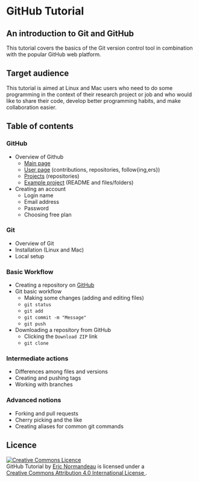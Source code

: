 # GitHub Tutorial

## An introduction to Git and GitHub
This tutorial covers the basics of the Git version control tool in combination
with the popular GitHub web platform.

## Target audience
This tutorial is aimed at Linux and Mac users who need to do some programming
in the context of their research project or job and who would like to share
their code, develop better programming habits, and make collaboration easier.

## Table of contents
### GitHub
- Overview of Github
  - [Main page](https://github.com)
  - [User page](https://github.com/enormandeau) (contributions, repositories, follow{ing,ers})
  - [Projects](https://github.com/enormandeau?tab=repositories) (repositories)
  - [Example project](https://github.com/enormandeau/meditation-timer) (README and files/folders)
- Creating an account
  - Login name
  - Email address
  - Password
  - Choosing free plan

### Git
- Overview of Git
- Installation (Linux and Mac)
- Local setup

### Basic Workflow
- Creating a repository on [GitHub](https://github.com)
- Git basic workflow
  - Making some changes (adding and editing files)
  - `git status`
  - `git add`
  - `git commit -m "Message"`
  - `git push`
- Downloading a repository from GitHub
  - Clicking the `Download ZIP` link
  - `git clone`

### Intermediate actions
- Differences among files and versions
- Creating and pushing tags
- Working with branches

### Advanced notions
- Forking and pull requests
- Cherry picking and the like
- Creating aliases for common git commands

## Licence

<a rel="license" href="http://creativecommons.org/licenses/by/4.0/"><img
  alt="Creative Commons Licence" style="border-width:0"
  src="https://i.creativecommons.org/l/by/4.0/88x31.png" /></a><br/><span
  xmlns:dct="http://purl.org/dc/terms/" href="http://purl.org/dc/dcmitype/Text"
  property="dct:title" rel="dct:type">GitHub Tutorial</span> by <a
  xmlns:cc="http://creativecommons.org/ns#"
  href="https://github.com/enormandeau/github_tutorial"
  property="cc:attributionName" rel="cc:attributionURL">Eric Normandeau</a> is
  licensed under a <br/><a rel="license"
  href="http://creativecommons.org/licenses/by/4.0/">Creative Commons Attribution
  4.0 International License
  </a>.

